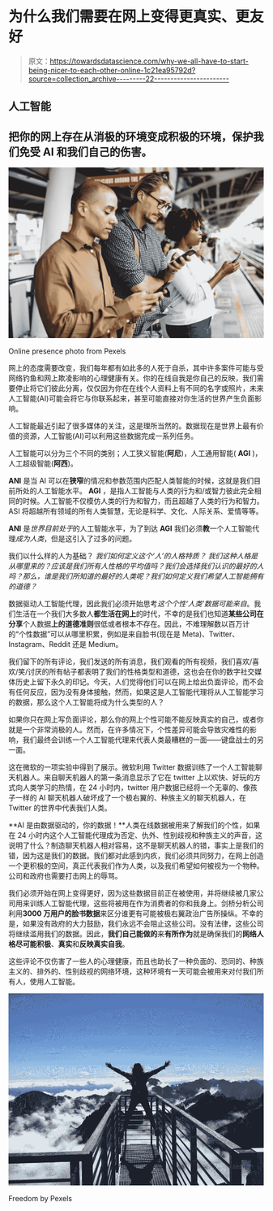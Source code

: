 # 为什么我们需要在网上变得更真实、更友好

> 原文：<https://towardsdatascience.com/why-we-all-have-to-start-being-nicer-to-each-other-online-1c21ea95792d?source=collection_archive---------22----------------------->

## 人工智能

## 把你的网上存在从消极的环境变成积极的环境，保护我们免受 AI 和我们自己的伤害。

![](img/58d77540f4430bd8a2428188ccce996a.png)

Online presence photo from Pexels

网上的态度需要改变，我们每年都有如此多的人死于自杀，其中许多案件可能与受网络钓鱼和网上欺凌影响的心理健康有关。你的在线自我是你自己的反映，我们需要停止将它们彼此分离，仅仅因为你在在线个人资料上有不同的名字或照片，未来人工智能(AI)可能会将它与你联系起来，甚至可能直接对你生活的世界产生负面影响。

人工智能最近引起了很多媒体的关注，这是理所当然的。数据现在是世界上最有价值的资源，人工智能(AI)可以利用这些数据完成一系列任务。

人工智能可以分为三个不同的类别；人工狭义智能(**阿尼**)，人工通用智能( **AGI** )，人工超级智能(**阿西**)。

**ANI** 是当 AI 可以在**狭窄**的情况和参数范围内匹配人类智能的时候，这就是我们目前所处的人工智能水平。 **AGI** ，是指人工智能与人类的行为和/或智力彼此完全相同的时候。人工智能不仅模仿人类的行为和智力，而且超越了人类的行为和智力。ASI 将超越所有领域的所有人类智慧，无论是科学、文化、人际关系、爱情等等。

**ANI** 是*世界目前处于*的人工智能水平，为了到达 **AGI** 我们必须**教**一个人工智能代理*成为人类*，但是这引入了过多的问题。

我们以什么样的人为基础？ *我们如何定义这个‘人’的人格特质？* *我们这种人格是从哪里来的？应该是我们所有人性格的平均值吗？我们会选择我们认识的最好的人吗？那么，谁是我们所知道的最好的人类呢？我们如何定义我们希望人工智能拥有的道德？*

数据驱动人工智能代理，因此我们必须开始思考*这个个性‘人类’数据可能来自*。我们生活在一个我们大多数人**都生活在网上**的时代，不幸的是我们也知道**某些公司在分享**个人数据**上的道德准则**很低或者根本不存在。因此，不难理解数以百万计的“个性数据”可以从哪里积累，例如是来自脸书(现在是 Meta)、Twitter、Instagram、Reddit 还是 Medium。

我们留下的所有评论，我们发送的所有消息，我们观看的所有视频，我们喜欢/喜欢/笑/讨厌的所有帖子都表明了我们的性格类型和道德，这也会在你的数字社交媒体历史上留下永久的印记。今天，人们觉得他们可以在网上给出负面评论，而不会有任何反应，因为没有身体接触，然而，如果这是人工智能代理将从人工智能学习的数据，那么这个人工智能将成为什么类型的人？

如果你只在网上写负面评论，那么你的网上个性可能不能反映真实的自己，或者你就是一个非常消极的人。然而，在许多情况下，个性差异可能会导致灾难性的影响，我们最终会训练一个人工智能代理来代表人类最糟糕的一面——键盘战士的另一面。

这在微软的一项实验中得到了展示。微软利用 Twitter 数据训练了一个人工智能聊天机器人。来自聊天机器人的第一条消息显示了它在 twitter 上以欢快、好玩的方式向人类学习的热情，在 24 小时内，twitter 用户数据已经将一个无辜的、像孩子一样的 AI 聊天机器人破坏成了一个极右翼的、种族主义的聊天机器人，在 Twitter 的世界中代表我们人类。

**AI 是由数据驱动的，你的数据！**人类在线数据被用来了解我们的个性，如果在 24 小时内这个人工智能代理成为否定、仇外、性别歧视和种族主义的声音，这说明了什么？制造聊天机器人相对容易，这不是聊天机器人的错，事实上是我们的错，因为这是我们的数据。我们都对此感到内疚，我们必须共同努力，在网上创造一个更积极的空间，真正代表我们作为人类，以及我们希望如何被视为一个物种。公司和政府也需要打击网上的辱骂。

我们必须开始在网上变得更好，因为这些数据目前正在被使用，并将继续被几家公司用来训练人工智能代理，这些将被用在作为消费者的你和我身上。剑桥分析公司利用**3000 万用户的脸书数据**来区分谁更有可能被极右翼政治广告所操纵。不幸的是，如果没有政府的大力鼓励，我们永远不会阻止这些公司。没有法律，这些公司将继续滥用我们的数据。因此，**我们自己能做的**来**有所作为**就是确保我们的**网络人格尽可能积极**、**真实**和**反映真实自我**。

这些评论不仅伤害了一些人的心理健康，而且也助长了一种负面的、恐同的、种族主义的、排外的、性别歧视的网络环境，这种环境有一天可能会被用来对付我们所有人，使用人工智能。

![](img/d7d1e9dda9d5cb9708326b13233ac22c.png)

Freedom by Pexels